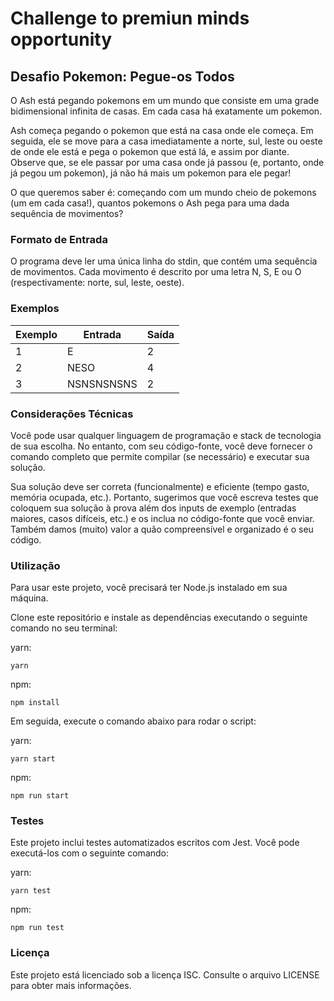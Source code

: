# Challenge to premiun minds opportunity 

## Desafio Pokemon: Pegue-os Todos
O Ash está pegando pokemons em um mundo que consiste em uma grade bidimensional infinita de casas. Em cada casa há exatamente um pokemon.

Ash começa pegando o pokemon que está na casa onde ele começa. Em seguida, ele se move para a casa imediatamente a norte, sul, leste ou oeste de onde ele está e pega o pokemon que está lá, e assim por diante. Observe que, se ele passar por uma casa onde já passou (e, portanto, onde já pegou um pokemon), já não há mais um pokemon para ele pegar!

O que queremos saber é: começando com um mundo cheio de pokemons (um em cada casa!), quantos pokemons o Ash pega para uma dada sequência de movimentos?

### Formato de Entrada
O programa deve ler uma única linha do stdin, que contém uma sequência de movimentos. Cada movimento é descrito por uma letra N, S, E ou O (respectivamente: norte, sul, leste, oeste).

### Exemplos
| Exemplo | Entrada    | Saída |
| ------- | ---------- | ----- |
| 1       | E          | 2     |
| 2       | NESO       | 4     |
| 3       | NSNSNSNSNS | 2     |

### Considerações Técnicas
Você pode usar qualquer linguagem de programação e stack de tecnologia de sua escolha. No entanto, com seu código-fonte, você deve fornecer o comando completo que permite compilar (se necessário) e executar sua solução.

Sua solução deve ser correta (funcionalmente) e eficiente (tempo gasto, memória ocupada, etc.). Portanto, sugerimos que você escreva testes que coloquem sua solução à prova além dos inputs de exemplo (entradas maiores, casos difíceis, etc.) e os inclua no código-fonte que você enviar.
Também damos (muito) valor a quão compreensível e organizado é o seu código.

### Utilização
Para usar este projeto, você precisará ter Node.js instalado em sua máquina.

Clone este repositório e instale as dependências executando o seguinte comando no seu terminal:

yarn:
<pre><code>yarn</code></pre>

npm:
<pre><code>npm install</code></pre>

Em seguida, execute o comando abaixo para rodar o script:

yarn:
<pre><code>yarn start</code></pre>

npm:
<pre><code>npm run start</code></pre>

### Testes
Este projeto inclui testes automatizados escritos com Jest. Você pode executá-los com o seguinte comando:

yarn:
<pre><code>yarn test</code></pre>

npm:
<pre><code>npm run test</code></pre>

### Licença
Este projeto está licenciado sob a licença ISC. Consulte o arquivo LICENSE para obter mais informações.
